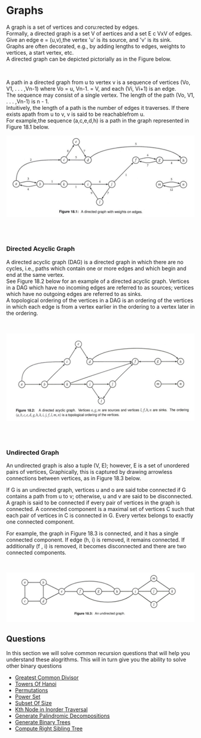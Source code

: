 # Graphs

A graph is a set of vertices and coru:rected by edges.  
Formally, a directed graph is a set V of aertices and a set E c VxV of edges.  
Give an edge e = (u,v),the vertex 'u' is its source, and 'v' is its sink.  
Graphs are often decorated, e.g., by adding lengths to edges, weights to vertices, a start vertex, etc.   
A directed graph can be depicted pictorially as in the Figure below.

<br>

A path in a directed graph from u to vertex v is a sequence of vertices (Vo, V1, . . . ,Vn-1) where Vo = u, Vn-1. = V, and each (Vi, Vi+1) is an edge.   
The sequence may consist of a single vertex. The length of the path (Vo, V1, . . . ,Vn-1) is n - 1.   
Intuitively, the length of a path is the number of edges it traverses. If there exists apath from u to v, v is said to be reachablefrom u.   
For example,the sequence (a,c,e,d,h) is a path in the graph represented in Figure 18.1 below.


![Graph With Weights](../../assets/graph_with_weights.png)

<br>
<br>

### Directed Acyclic Graph

A directed acyclic graph (DAG) is a directed graph in which there are no cycles, i.e., paths which contain one or more edges and which begin and end at the same vertex.   
See Figure 18.2 below for an example of a directed acyclic graph. Vertices in a DAG which have no incoming edges are referred to as sources; vertices which have no outgoing edges are referred to as sinks.   
A topological ordering of the vertices in a DAG is an ordering of the vertices in which each edge is from a vertex earlier in the ordering to a vertex later in the ordering.

<br>

![Graph With Weights](../../assets/graphs_dag.png)

<br>
<br>


### Undirected Graph


An undirected graph is also a tuple (V, E); however, E is a set of unordered pairs of vertices, Graphically, this is captured by drawing arrowless connections between vertices, as in Figure 18.3 below.  

If G is an undirected graph, vertices u and o are said tobe connected if G contains a path from u to v; otherwise, u and v are said to be disconnected.   
A graph is said to be connected if every pair of vertices in the graph is connected. A connected component is a maximal set of vertices C such that each pair of vertices in C is connected in G. Every vertex belongs to exactly one connected component.  

For example, the graph in Figure 18.3 is connected, and it has a single connected component. If edge (h, i) is removed, it remains connected. If additionally (f , i) is removed, it becomes disconnected
and there are two connected components.  

<br>

![Graph With Weights](../../assets/graph_undirected.png)
## Questions

In this section we will solve common recursion questions that will help you understand these alogrithms. This will in turn give you the ability to solve other binary questions

* [Greatest Common Divisor](0_greatest_common_divisor/lca.py)
* [Towers Of Hanoi](1_towers_of_hanoi/towers_of_hanoi.py)
* [Permutations](3_permutations/permutations.py)
* [Power Set](4_power_set/power_set.py)
* [Subset Of Size](5_subset_of_size_k/combinations.py)
* [Kth Node in Inorder Traversal](6_generate_balanced_parentheses/generate_balanced_parentheses.py)
* [Generate Palindromic Decompositions](7_generate_palindromic_decompositions/palindromic_decompositions.py)
* [Generate Binary Trees](8_generate_binary_trees/generate_binary_trees.py)
* [Compute Right Sibling Tree](9_solve_sodoku/solve_sudoku.py)
    